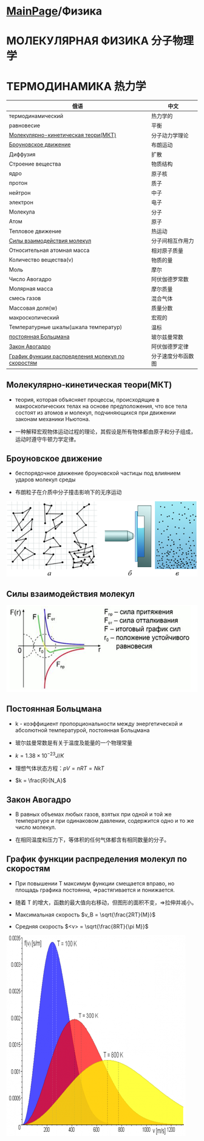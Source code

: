 # [MainPage](../readme.md)/Физика  

# МОЛЕКУЛЯРНАЯ ФИЗИКА 分子物理学  
# ТЕРМОДИНАМИКА 热力学  


| 俄语| 中文 |
| ---- | --- |
| термодинамический | 热力学的 |
| равновесие | 平衡 |
| [Молекулярно-кинетическая теори(МКТ)](#молекулярно-кинетическая-теоримкт) | 分子动力学理论 |
| [Броуновское движение](#броуновское-движение) | 布朗运动 |
| Диффузия | 扩散 |
| Строение вещества| 物质结构 |
| ядро | 原子核 |
| протон | 质子 | 
| нейтрон | 中子 |
| электрон | 电子 |
| Молекула | 分子 |
| Атом | 原子 |
| Тепловое движение | 热运动 |
| [Силы взаимодействия молекул](#силы-взаимодействия-молекул) | 分子间相互作用力 |
| Относительная атомная масса | 相对原子质量 |
| Количество вещества(v) | 物质的量 |
| Моль | 摩尔 |
| Число Авогадро | 阿伏伽德罗常数 |
| Молярная масса | 摩尔质量 |
| смесь газов | 混合气体 |
| Массовая доля(w) | 质量分数 |
| макроскопический | 宏观的 |
| Температурные шкалы(шкала температур) | 温标 |
| [постоянная Больцмана](#постоянная-больцмана) | 玻尔兹曼常数 |
| [Закон Авогадро](#закон-авогадро) | 阿伏伽德罗定律 |
| [График функции распределения молекул по скоростям](#график-функции-распределения-молекул-по-скоростям) | 分子速度分布函数图 |




## Молекулярно-кинетическая теори(МКТ)  

- теория, которая объясняет процессы, происходящие в макроскопических телах на основе предположения, что все тела состоят из атомов и молекул, подчиняющихся при движении законам механики Ньютона.  

- 一种解释宏观物体运动过程的理论，其假设是所有物体都由原子和分子组成，运动时遵守牛顿力学定律。

## Броуновское движение  

- беспорядочное движение броуновской частицы под влиянием ударов молекул среды  

- 布朗粒子在介质中分子撞击影响下的无序运动

![alt text](img/1.png)  

## Силы взаимодействия молекул   

![alt text](img/2.png)  

## Постоянная Больцмана  

- k - коэффициент пропорциональности между энергетической и абсолютной температурой, постоянная Больцмана    

- 玻尔兹曼常数是有关于温度及能量的一个物理常量

- $k = 1.38 \times 10 ^ {-23} J/K$  

- 理想气体状态方程：$pV = nRT = NkT$  

- $k = \frac{R}{N_A}$

## Закон Авогадро  

- В равных объемах любых газов, взятых при одной и той же температуре и при одинаковом давлении, содержится одно и то же число молекул.  

- 在相同温度和压力下，等体积的任何气体都含有相同数量的分子。   

## График функции распределения молекул по скоростям  

- При повышении Т максимум функции смещается вправо, но площадь графика постоянна, =>растягивается и понижается.  
- 随着 T 的增大，函数的最大值向右移动，但图形的面积不变，=>拉伸并减小。  

- Максимальная скорость 
$v_B = \sqrt{\frac{2RT}{M}}$  

- Средняя скорость
$<v> = \sqrt{\frac{8RT}{\pi M}}$  

![alt text](img/3.png)  
